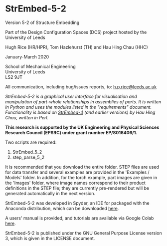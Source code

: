 # StrEmbed-5-2

Version 5-2 of Structure Embedding

Part of the Design Configuration Spaces (DCS) project hosted by the University of Leeds

Hugh Rice (HR/HPR), Tom Hazlehurst (TH) and Hau Hing Chau (HHC)

January-March 2020

School of Mechanical Engineering  
University of Leeds  
LS2 9JT

All communication, including bug/issues reports, to: h.p.rice@leeds.ac.uk

<i> StrEmbed-5-2 is a graphical user interface for visualisation and manipulation of part-whole relationships in assemblies of parts. It is written in Python and uses the modules listed in the "requirements" document. Functionality is based on [StrEmbed-4](https://github.com/hhchau/StrEmbed-4) (and earlier versions) by Hau Hing Chau, written in Perl.</i>  

<b>This research is supported by the UK Engineering and Physical Sciences Research Council (EPSRC) under grant number EP/S016406/1.</b>

Two scripts are required:
1. StrEmbed_5_2
2. step_parse_5_2

It is recommended that you download the entire folder. STEP files are used for data transfer and several examples are provided in the 'Examples / Models' folder. In addition, for the torch example, part images are given in the 'Images' folder, where image names correspond to their product definitions in the STEP file; they are currently pre-rendered but will be generated automatically in the next version.

StrEmbed-5-2 was developed in Spyder, an IDE for packaged with the Anaconda distribution, which can be downloaded [here](https://www.anaconda.com/distribution/).

A users' manual is provided, and tutorials are available via Google Colab [here](https://colab.research.google.com).

StrEmbed-5-2 is published under the GNU General Purpose License version 3, which is given in the LICENSE document.
